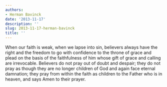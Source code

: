 ```yaml
---
authors:
- Herman Bavinck
date: '2013-11-17'
description: ''
slug: 2013-11-17-herman-bavinck
title: ''
---
```

When our faith is weak, when we lapse into sin, believers always have the right and the freedom to go with confidence to the throne of grace and plead on the basis of the faithfulness of him whose gift of grace and calling are irrevocable. Believers do not pray out of doubt and despair; they do not pray as though they are no longer children of God and again face eternal damnation; they pray from within the faith as children to the Father who is in heaven, and says Amen to their prayer.




